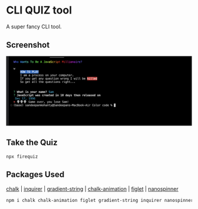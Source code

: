 # CLI QUIZ tool

A super fancy CLI tool. 

 ## Screenshot
<td width="45%"><p align="left" > <img src="ss.png" alt="lonewolf2002" /> </p>
 



## Take the Quiz

```
npx firequiz
```

## Packages Used

[chalk](https://github.com/chalk/chalk) | 
[inquirer](https://github.com/SBoudrias/Inquirer.js) |
[gradient-string](https://github.com/bokub/gradient-string) |
[chalk-animation](https://github.com/bokub/chalk-animation) |
[figlet](https://github.com/patorjk/figlet.js) |
[nanospinner](https://github.com/usmanyunusov/nanospinner)


```sh
npm i chalk chalk-animation figlet gradient-string inquirer nanospinner
```
